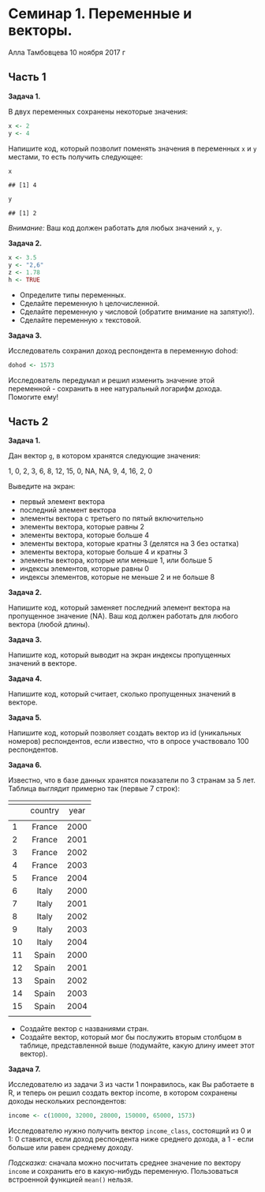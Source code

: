 Семинар 1. Переменные и векторы.
================
Алла Тамбовцева
10 ноября 2017 г

Часть 1
-------

**Задача 1.**

В двух переменных сохранены некоторые значения:

``` r
x <- 2
y <- 4
```

Напишите код, который позволит поменять значения в переменных `x` и `y` местами, то есть получить следующее:

``` r
x
```

    ## [1] 4

``` r
y
```

    ## [1] 2

*Внимание:* Ваш код должен работать для любых значений `x`, `y`.

**Задача 2.**

``` r
x <- 3.5
y <- "2,6"
z <- 1.78
h <- TRUE
```

-   Определите типы переменных.
-   Сделайте переменную `h` целочисленной.
-   Сделайте переменную `y` числовой (обратите внимание на запятую!).
-   Сделайте переменную `x` текстовой.

**Задача 3.**

Исследователь сохранил доход респондента в переменную dohod:

``` r
dohod <- 1573
```

Исследователь передумал и решил изменить значение этой переменной - сохранить в нее натуральный логарифм дохода. Помогите ему!

Часть 2
-------

**Задача 1.**

Дан вектор `g`, в котором хранятся следующие значения:

1, 0, 2, 3, 6, 8, 12, 15, 0, NA, NA, 9, 4, 16, 2, 0

Выведите на экран:

-   первый элемент вектора
-   последний элемент вектора
-   элементы вектора с третьего по пятый включительно
-   элементы вектора, которые равны 2
-   элементы вектора, которые больше 4
-   элементы вектора, которые кратны 3 (делятся на 3 без остатка)
-   элементы вектора, которые больше 4 и кратны 3
-   элементы вектора, которые или меньше 1, или больше 5
-   индексы элементов, которые равны 0
-   индексы элементов, которые не меньше 2 и не больше 8

**Задача 2.**

Напишите код, который заменяет последний элемент вектора на пропущенное значение (NA). Ваш код должен работать для любого вектора (любой длины).

**Задача 3.**

Напишите код, который выводит на экран индексы пропущенных значений в векторе.

**Задача 4.**

Напишите код, который считает, сколько пропущенных значений в векторе.

**Задача 5.**

Напишите код, который позволяет создать вектор из id (уникальных номеров) респондентов, если известно, что в опросе участвовало 100 респондентов.

**Задача 6.**

Известно, что в базе данных хранятся показатели по 3 странам за 5 лет. Таблица выглядит примерно так (первые 7 строк):

<table style="text-align:center"><tr><td colspan="3" style="border-bottom: 1px solid black"></td></tr><tr><td style="text-align:left"></td><td>country</td><td>year</td></tr>
<tr><td colspan="3" style="border-bottom: 1px solid black"></td></tr><tr><td style="text-align:left">1</td><td>France</td><td>2000</td></tr>
<tr><td style="text-align:left">2</td><td>France</td><td>2001</td></tr>
<tr><td style="text-align:left">3</td><td>France</td><td>2002</td></tr>
<tr><td style="text-align:left">4</td><td>France</td><td>2003</td></tr>
<tr><td style="text-align:left">5</td><td>France</td><td>2004</td></tr>
<tr><td style="text-align:left">6</td><td>Italy</td><td>2000</td></tr>
<tr><td style="text-align:left">7</td><td>Italy</td><td>2001</td></tr>
<tr><td style="text-align:left">8</td><td>Italy</td><td>2002</td></tr>
<tr><td style="text-align:left">9</td><td>Italy</td><td>2003</td></tr>
<tr><td style="text-align:left">10</td><td>Italy</td><td>2004</td></tr>
<tr><td style="text-align:left">11</td><td>Spain</td><td>2000</td></tr>
<tr><td style="text-align:left">12</td><td>Spain</td><td>2001</td></tr>
<tr><td style="text-align:left">13</td><td>Spain</td><td>2002</td></tr>
<tr><td style="text-align:left">14</td><td>Spain</td><td>2003</td></tr>
<tr><td style="text-align:left">15</td><td>Spain</td><td>2004</td></tr>
<tr><td colspan="3" style="border-bottom: 1px solid black"></td></tr></table>

-   Создайте вектор с названиями стран.
-   Создайте вектор, который мог бы послужить вторым столбцом в таблице, представленной выше (подумайте, какую длину имеет этот вектор).

**Задача 7.**

Исследователю из задачи 3 из части 1 понравилось, как Вы работаете в R, и теперь он решил создать вектор income, в котором сохранены доходы нескольких респондентов:

``` r
income <- c(10000, 32000, 28000, 150000, 65000, 1573)
```

Исследователю нужно получить вектор `income_class`, состоящий из 0 и 1: 0 ставится, если доход респондента ниже среднего дохода, а 1 - если больше или равен среднему доходу.

*Подсказка:* сначала можно посчитать среднее значение по вектору `income` и сохранить его в какую-нибудь переменную. Пользоваться встроенной функцией `mean()` нельзя.
